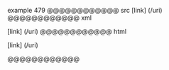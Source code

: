 example 479
@@@@@@@@@@@@ src
[link] (/uri)
@@@@@@@@@@@@ xml
<?xml version="1.0" encoding="UTF-8"?>
<!DOCTYPE document SYSTEM "CommonMark.dtd">
<document xmlns="http://commonmark.org/xml/1.0">
  <paragraph>
    <text>[link] (/uri)</text>
  </paragraph>
</document>
@@@@@@@@@@@@ html
<p>[link] (/uri)</p>
@@@@@@@@@@@@
